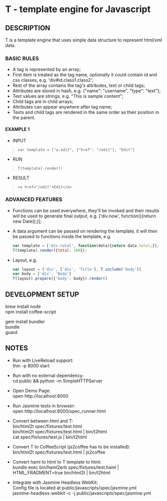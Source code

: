 # T - template engine for Javascript

## DESCRIPTION

T is a template engine that uses simple data structure to represent html/xml
data.

### BASIC RULES

* A tag is represented by an array;
* First item is treated as the tag name, optionally it could contain id and css
  classes, e.g. 'div#id.class1.class2';
* Rest of the array contains the tag's attributes, text or child tags;
* Attributes are stored in hash, e.g. {"name": "username", "type": "text"};
* Text values are strings, e.g. "This is sample content";
* Child tags are in child arrays;
* Attributes can appear anywhere after tag name;
* Texts and child tags are rendered in the same order as their position in the
  parent.

#### EXAMPLE 1

* INPUT
> `var template = ["a.edit", {"href": "/edit"}, "Edit"]`

* RUN
> `T(template).render()`

* RESULT
> `<a href="/edit">Edit</a>`

### ADVANCED FEATURES

* Functions can be used everywhere, they'll be invoked and their results will
  be used to generate final output, e.g. 
  ['div.now', function(){return new Date();}];

* A data argument can be passed on rendering the template, it will then be
  passed to functions inside the template, e.g.
  ```javascript
  var template = ['div.total', function(data){return data.total;}];
  T(template).render({total: 100});
  ```

* Layout, e.g.
  ```javascript
  var layout = ['div', ['div', 'Title'], T.include('body')]
  var body = ['div', 'Body']
  T(layout).prepare({'body': body}).render()
  ```

## DEVELOPMENT SETUP

  brew install node  
  npm install coffee-script  

  gem install bundler  
  bundle  
  guard  

## NOTES

* Run with LiveReload support:  
thin -p 8000 start

* Run with no external dependency:  
cd public && python -m SimpleHTTPServer

* Open Demo Page:  
open http://localhost:8000

* Run Jasmine tests in browser:  
open http://localhost:8000/spec_runner.html

* Convert between html and T:  
bin/html2t spec/fixtures/test.html  
bin/html2t spec/fixtures/test.html | bin/t2html  
cat spec/fixtures/test.js | bin/t2html

* Convert T to CoffeeScript (js2coffee has to be installed):  
bin/html2t spec/fixtures/test.html | js2coffee

* Convert haml to html to T template to html:  
bundle exec bin/haml2erb spec/fixtures/test.haml | HTML_FRAGMENT=true bin/html2t | bin/t2html

* Integrate with Jasmine Headless WebKit:  
Config file is located at public/javascripts/spec/jasmine.yml  
jasmine-headless-webkit -c -j public/javascripts/spec/jasmine.yml

